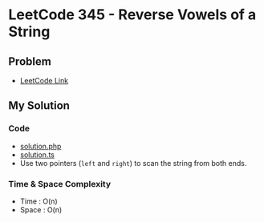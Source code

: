 # LeetCode 345 - Reverse Vowels of a String

## Problem  
- [LeetCode Link](https://leetcode.com/problems/reverse-vowels-of-a-string/)

## My Solution

### Code
- [solution.php](./solution.php)
- [solution.ts](./solution.ts)
- Use two pointers (`left` and `right`) to scan the string from both ends.

### Time & Space Complexity
- Time  : O(n)
- Space : O(n)